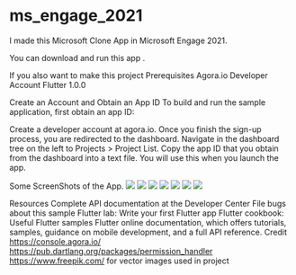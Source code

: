 # ms_engage_2021

I made this Microsoft Clone App in Microsoft Engage 2021.

You can download and run this app .

If you also want to make this project
Prerequisites
Agora.io Developer Account
Flutter 1.0.0

Create an Account and Obtain an App ID
To build and run the sample application, first obtain an app ID:

Create a developer account at agora.io. Once you finish the sign-up process, you are redirected to the dashboard.
Navigate in the dashboard tree on the left to Projects > Project List.
Copy the app ID that you obtain from the dashboard into a text file. You will use this when you launch the app.




Some ScreenShots of the App.
![](appImage/1.jpg)
![](appImage/2.jpg)
![](appImage/3.jpg)
![](appImage/4.jpg)
![](appImage/5.jpg)
![](appImage/6.jpg)
![](appImage/7.jpg)


Resources
Complete API documentation at the Developer Center
File bugs about this sample
Flutter lab: Write your first Flutter app
Flutter cookbook: Useful Flutter samples
Flutter online documentation, which offers tutorials, samples, guidance on mobile development, and a full API reference.
Credit
https://console.agora.io/
https://pub.dartlang.org/packages/permission_handler
https://www.freepik.com/ for vector images used in project
